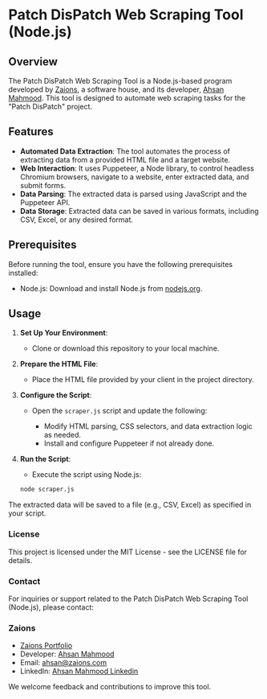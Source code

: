 # Patch DisPatch Web Scraping Tool (Node.js)

## Overview

The Patch DisPatch Web Scraping Tool is a Node.js-based program developed by [Zaions](https://www.zaions.com/bio), a software house, and its developer, [Ahsan Mahmood](https://zaions.com/ahsan). This tool is designed to automate web scraping tasks for the "Patch DisPatch" project.

## Features

- **Automated Data Extraction**: The tool automates the process of extracting data from a provided HTML file and a target website.
- **Web Interaction**: It uses Puppeteer, a Node library, to control headless Chromium browsers, navigate to a website, enter extracted data, and submit forms.
- **Data Parsing**: The extracted data is parsed using JavaScript and the Puppeteer API.
- **Data Storage**: Extracted data can be saved in various formats, including CSV, Excel, or any desired format.

## Prerequisites

Before running the tool, ensure you have the following prerequisites installed:

- Node.js: Download and install Node.js from [nodejs.org](https://nodejs.org/).

## Usage

1. **Set Up Your Environment**:

   - Clone or download this repository to your local machine.

2. **Prepare the HTML File**:

   - Place the HTML file provided by your client in the project directory.

3. **Configure the Script**:

   - Open the `scraper.js` script and update the following:

     - Modify HTML parsing, CSS selectors, and data extraction logic as needed.
     - Install and configure Puppeteer if not already done.

4. **Run the Script**:

   - Execute the script using Node.js:

   ```bash
   node scraper.js

The extracted data will be saved to a file (e.g., CSV, Excel) as specified in your script.

### License

This project is licensed under the MIT License - see the LICENSE file for details.

### Contact

For inquiries or support related to the Patch DisPatch Web Scraping Tool (Node.js), please contact:

### Zaions

- [Zaions Portfolio](https://zaions.com/bio)
- Developer: [Ahsan Mahmood](https://zaions.com/ahsan)
- Email: [ahsan@zaions.com](mailto:ahsan@zaions.com)
- LinkedIn: [Ahsan Mahmood Linkedin](https://zaions.com/ahsan-in)

We welcome feedback and contributions to improve this tool.
